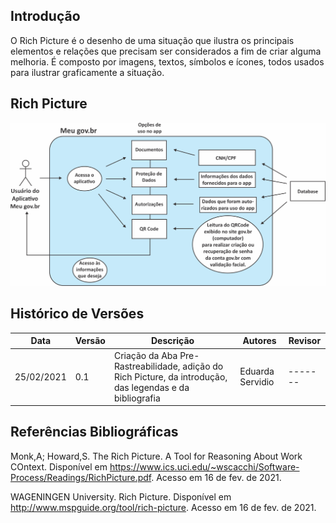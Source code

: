 ## Introdução

O Rich Picture é o desenho de uma situação que ilustra os principais elementos e relações que precisam ser considerados a fim de criar alguma melhoria. É composto por imagens, textos, símbolos e ícones, todos usados ​​para ilustrar graficamente a situação. 

## Rich Picture

<img alt = "heatmap" src="../../Pre-Rastreabilidade/rich_picture.jpg" width = "600"/>

## Histórico de Versões

| Data       | Versão | Descrição                                                                                                    | Autores             | Revisor |
| ---------- | ------ | ------------------------------------------------------------------------------------------------------------ | ------------------- | ------- |
| 25/02/2021 | 0.1    | Criação da Aba Pre-Rastreabilidade, adição do Rich Picture, da introdução, das legendas e da bibliografia    | Eduarda Servidio    | ------- |

## Referências Bibliográficas

Monk,A; Howard,S. The Rich Picture. A Tool for Reasoning About Work COntext. Disponível em <https://www.ics.uci.edu/~wscacchi/Software-Process/Readings/RichPicture.pdf>. Acesso em 16 de fev. de 2021.

WAGENINGEN University. Rich Picture. Disponível em <http://www.mspguide.org/tool/rich-picture>. Acesso em 16 de fev. de 2021.

